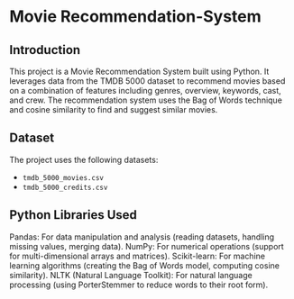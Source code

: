 # Movie Recommendation-System
## Introduction
This project is a Movie Recommendation System built using Python. It leverages data from the TMDB 5000 dataset to recommend movies based on a combination of features including genres, overview, keywords, cast, and crew. The recommendation system uses the Bag of Words technique and cosine similarity to find and suggest similar movies.

## Dataset
The project uses the following datasets:
- `tmdb_5000_movies.csv`
- `tmdb_5000_credits.csv`

## Python Libraries Used
Pandas: For data manipulation and analysis (reading datasets, handling missing values, merging data).
NumPy: For numerical operations (support for multi-dimensional arrays and matrices).
Scikit-learn: For machine learning algorithms (creating the Bag of Words model, computing cosine similarity).
NLTK (Natural Language Toolkit): For natural language processing (using PorterStemmer to reduce words to their root form).
